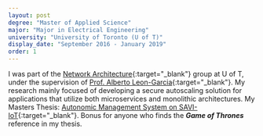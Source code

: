 ```yaml
---
layout: post
degree: "Master of Applied Science"
major: "Major in Electrical Engineering"
university: "University of Toronto (U of T)"
display_date: "September 2016 - January 2019"
order: 1
---
```


I was part of the [Network Architecture](https://www.savinetwork.ca/){:target="_blank"} group at U of T, under the supervision of [Prof. Alberto Leon-Garcia](https://www.ece.utoronto.ca/people/leon-garcia-a/){:target="_blank"}.
My research mainly focused of developing a secure autoscaling solution for applications that utilize both microservices and monolithic architectures.
My Masters Thesis: [Autonomic Management System on SAVI-IoT](https://tspace.library.utoronto.ca/bitstream/1807/96112/1/Ravichandiran_Rajsimman_201906_MAS_thesis.pdf){:target="_blank"}. Bonus for anyone who finds the *__Game of Thrones__* reference in my thesis.
